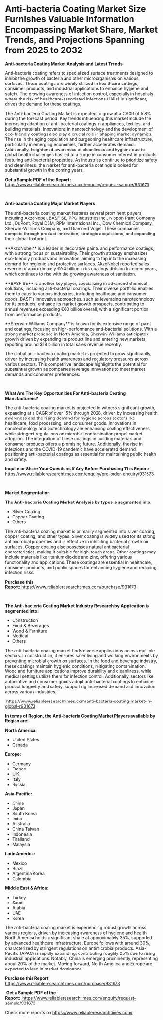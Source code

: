 <p><h1>Anti-bacteria Coating Market Size Furnishes Valuable Information Encompassing Market Share, Market Trends, and Projections Spanning from 2025 to 2032</h1></p><p><strong>Anti-bacteria Coating Market Analysis and Latest Trends</strong></p>
<p><p>Anti-bacteria coating refers to specialized surface treatments designed to inhibit the growth of bacteria and other microorganisms on various surfaces. These coatings are widely utilized in healthcare settings, consumer products, and industrial applications to enhance hygiene and safety. The growing awareness of infection control, especially in hospitals where the risk of healthcare-associated infections (HAIs) is significant, drives the demand for these coatings.</p><p>The Anti-bacteria Coating Market is expected to grow at a CAGR of 5.8% during the forecast period. Key trends influencing this market include the increasing adoption of anti-bacterial coatings in appliances, textiles, and building materials. Innovations in nanotechnology and the development of eco-friendly coatings also play a crucial role in shaping market dynamics. The rise in the aging population and burgeoning healthcare infrastructure, particularly in emerging economies, further accelerates demand. Additionally, heightened awareness of cleanliness and hygiene due to global health challenges has led to a surge in consumer interest in products featuring anti-bacterial properties. As industries continue to prioritize safety and cleanliness, the market for anti-bacteria coatings is poised for substantial growth in the coming years.</p></p>
<p><strong>Get a Sample PDF of the Report:&nbsp;</strong> <a href="https://www.reliableresearchtimes.com/enquiry/request-sample/931673?utm_campaign=3293&utm_medium=2&utm_source=Github&utm_content=ia&utm_term=21032025&utm_id=anti-bacteria-coating">https://www.reliableresearchtimes.com/enquiry/request-sample/931673</a></p>
<p>&nbsp;</p>
<p><strong>Anti-bacteria Coating Major Market Players</strong></p>
<p><p>The anti-bacteria coating market features several prominent players, including AkzoNobel, BASF SE, PPG Industries Inc., Nippon Paint Company Ltd., DuPont, Royal DSM, RPM International Inc., Dow Chemical Company, Sherwin-Williams Company, and Diamond Vogel. These companies compete through product innovation, strategic acquisitions, and expanding their global footprint.</p><p>**AkzoNobel** is a leader in decorative paints and performance coatings, with a strong focus on sustainability. Their growth strategy emphasizes eco-friendly products and innovation, aiming to tap into the increasing demand for hygienic and protective surfaces. AkzoNobel reported sales revenue of approximately €9.3 billion in its coatings division in recent years, which continues to rise with the growing awareness of sanitation.</p><p>**BASF SE** is another key player, specializing in advanced chemical solutions, including anti-bacterial coatings. Their diverse portfolio enables them to cater to various industries, including healthcare and consumer goods. BASF's innovative approaches, such as leveraging nanotechnology for its products, enhance its market growth prospects, contributing to annual revenues exceeding €60 billion overall, with a significant portion from performance products.</p><p>**Sherwin-Williams Company** is known for its extensive range of paint and coatings, focusing on high-performance anti-bacterial solutions. With a strong market presence in North America, Sherwin-Williams anticipates growth driven by expanding its product line and entering new markets, reporting around $18 billion in total sales revenue recently.</p><p>The global anti-bacteria coating market is projected to grow significantly, driven by increasing health awareness and regulatory pressures across various sectors. This competitive landscape highlights the potential for substantial growth as companies leverage innovations to meet market demands and consumer preferences.</p></p>
<p>&nbsp;</p>
<p><strong>What Are The Key Opportunities For Anti-bacteria Coating Manufacturers?</strong></p>
<p><p>The anti-bacteria coating market is projected to witness significant growth, expanding at a CAGR of over 15% through 2028, driven by increasing health awareness and the rising demand for hygiene across sectors like healthcare, food processing, and consumer goods. Innovations in nanotechnology and biotechnology are enhancing coating effectiveness, while stringent regulations on microbial contamination propel market adoption. The integration of these coatings in building materials and consumer products offers a promising future. Additionally, the rise in infections and the COVID-19 pandemic have accelerated demand, positioning anti-bacterial coatings as essential for maintaining public health and safety.</p></p>
<p><strong>Inquire or Share Your Questions If Any Before Purchasing This Report:</strong> <a href="https://www.reliableresearchtimes.com/enquiry/pre-order-enquiry/931673?utm_campaign=3293&utm_medium=2&utm_source=Github&utm_content=ia&utm_term=21032025&utm_id=anti-bacteria-coating">https://www.reliableresearchtimes.com/enquiry/pre-order-enquiry/931673</a></p>
<p>&nbsp;</p>
<p><strong>Market Segmentation</strong></p>
<p><strong>The Anti-bacteria Coating Market Analysis by types is segmented into:</strong></p>
<p><ul><li>Silver Coating</li><li>Copper Coating</li><li>Others</li></ul></p>
<p><p>The anti-bacteria coating market is primarily segmented into silver coating, copper coating, and other types. Silver coating is widely used for its strong antimicrobial properties and is effective in inhibiting bacterial growth on surfaces. Copper coating also possesses natural antibacterial characteristics, making it suitable for high-touch areas. Other coatings may include materials like titanium dioxide and zinc, offering various functionality and applications. These coatings are essential in healthcare, consumer products, and public spaces for enhancing hygiene and reducing infection risks.</p></p>
<p><strong>Purchase this Report:&nbsp;</strong><a href="https://www.reliableresearchtimes.com/purchase/931673?utm_campaign=3293&utm_medium=2&utm_source=Github&utm_content=ia&utm_term=21032025&utm_id=anti-bacteria-coating">https://www.reliableresearchtimes.com/purchase/931673</a></p>
<p>&nbsp;</p>
<p><strong>The Anti-bacteria Coating Market Industry Research by Application is segmented into:</strong></p>
<p><ul><li>Construction</li><li>Food & Beverages</li><li>Wood & Furniture</li><li>Medical</li><li>Others</li></ul></p>
<p><p>The anti-bacteria coating market finds diverse applications across multiple sectors. In construction, it ensures safer living and working environments by preventing microbial growth on surfaces. In the food and beverage industry, these coatings maintain hygienic conditions, mitigating contamination. Wood and furniture applications improve durability and cleanliness, while medical settings utilize them for infection control. Additionally, sectors like automotive and consumer goods adopt anti-bacterial coatings to enhance product longevity and safety, supporting increased demand and innovation across various industries.</p></p>
<p><a href="https://www.reliableresearchtimes.com/anti-bacteria-coating-market-in-global-r931673?utm_campaign=3293&utm_medium=2&utm_source=Github&utm_content=ia&utm_term=21032025&utm_id=anti-bacteria-coating">&nbsp;https://www.reliableresearchtimes.com/anti-bacteria-coating-market-in-global-r931673</a></p>
<p><strong>In terms of Region, the Anti-bacteria Coating Market Players available by Region are:</strong></p>
<p>
    <p> <strong> North America: </strong>
        <ul>
            <li>United States</li>
            <li>Canada</li>
        </ul>
        </p> 
    <p> <strong> Europe: </strong>
        <ul>
            <li>Germany</li>
            <li>France</li>
            <li>U.K.</li>
            <li>Italy</li>
            <li>Russia</li>
        </ul>
        </p> 
    <p> <strong> Asia-Pacific: </strong>
        <ul>
            <li>China</li>
            <li>Japan</li>
            <li>South Korea</li>
            <li>India</li>
            <li>Australia</li>
            <li>China Taiwan</li>
            <li>Indonesia</li>
            <li>Thailand</li>
            <li>Malaysia</li>
        </ul>
        </p> 
    <p> <strong> Latin America: </strong>
        <ul>
            <li>Mexico</li>
            <li>Brazil</li>
            <li>Argentina Korea</li>
            <li>Colombia</li>
        </ul>
        </p> 
    <p> <strong> Middle East & Africa: </strong>
        <ul>
            <li>Turkey</li>
            <li>Saudi</li>
            <li>Arabia</li>
            <li>UAE</li>
            <li>Korea</li>
        </ul>
    </p>
    </p>
<p><p>The anti-bacteria coating market is experiencing robust growth across various regions, driven by increasing awareness of hygiene and health. North America holds a significant share at approximately 35%, supported by advanced healthcare infrastructure. Europe follows with around 30%, characterized by stringent regulations on antimicrobial products. Asia-Pacific (APAC) is rapidly expanding, contributing roughly 25% due to rising industrial applications. Notably, China is emerging prominently, representing about 20% of the market. Moving forward, North America and Europe are expected to lead in market dominance.</p></p>
<p><strong>Purchase this Report: </strong><a href="https://www.reliableresearchtimes.com/purchase/931673?utm_campaign=3293&utm_medium=2&utm_source=Github&utm_content=ia&utm_term=21032025&utm_id=anti-bacteria-coating">https://www.reliableresearchtimes.com/purchase/931673</a></p>
<p>&nbsp;<strong>Get a Sample PDF of the Report:&nbsp;&nbsp;</strong><a href="https://www.reliableresearchtimes.com/enquiry/request-sample/931673?utm_campaign=3293&utm_medium=2&utm_source=Github&utm_content=ia&utm_term=21032025&utm_id=anti-bacteria-coating">https://www.reliableresearchtimes.com/enquiry/request-sample/931673</a></p>
<p><strong></strong></p>
<p>Check more reports on <a href="https://www.reliableresearchtimes.com/?utm_campaign=3293&utm_medium=2&utm_source=Github&utm_content=ia&utm_term=21032025&utm_id=anti-bacteria-coating">https://www.reliableresearchtimes.com/</a></p>